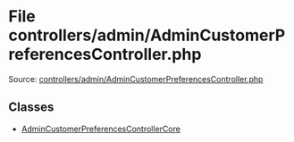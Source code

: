 File controllers/admin/AdminCustomerPreferencesController.php
=========

Source: [controllers/admin/AdminCustomerPreferencesController.php](https://github.com/PrestaShop/PrestaShop/blob/1.5.6.3/controllers/admin/AdminCustomerPreferencesController.php)


Classes
-------

* [AdminCustomerPreferencesControllerCore](class.AdminCustomerPreferencesControllerCore.md)

